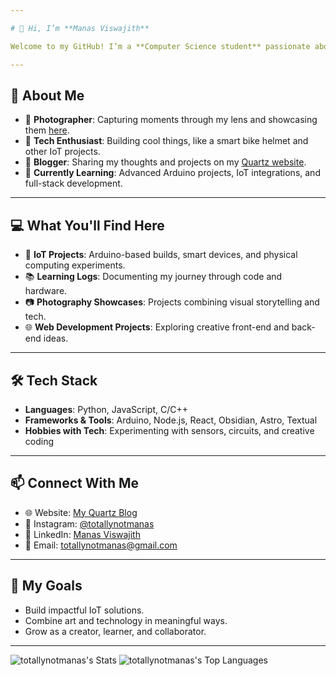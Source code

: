 ```yaml
---

# 👋 Hi, I’m **Manas Viswajith**  

Welcome to my GitHub! I’m a **Computer Science student** passionate about combining creativity and technology to build meaningful projects. My interests span **IoT**, **physical computing**, and **photography**, and I’m always excited to learn, experiment, and collaborate.  

---
```


## 🌟 **About Me**  
- 📸 **Photographer**: Capturing moments through my lens and showcasing them [here](https://instagram.com/totallynotmanas).  
- 🔧 **Tech Enthusiast**: Building cool things, like a smart bike helmet and other IoT projects.  
- 📝 **Blogger**: Sharing my thoughts and projects on my [Quartz website](https://totallynotmanas.github.io/totallynotspace).  
- 🌱 **Currently Learning**: Advanced Arduino projects, IoT integrations, and full-stack development. 

---

## 💻 **What You'll Find Here**  
- 🚀 **IoT Projects**: Arduino-based builds, smart devices, and physical computing experiments.  
- 📚 **Learning Logs**: Documenting my journey through code and hardware.  
- 📷 **Photography Showcases**: Projects combining visual storytelling and tech.  
- 🌐 **Web Development Projects**: Exploring creative front-end and back-end ideas.  

---

## 🛠️ **Tech Stack**  
- **Languages**: Python, JavaScript, C/C++  
- **Frameworks & Tools**: Arduino, Node.js, React, Obsidian, Astro, Textual  
- **Hobbies with Tech**: Experimenting with sensors, circuits, and creative coding  

---

## 📫 **Connect With Me**  
- 🌐 Website: [My Quartz Blog](https://totallynotmanas.github.io/totallynotspace)  
- 📸 Instagram: [@totallynotmanas](instagram.com/totallynotmanas)  
- 💼 LinkedIn: [Manas Viswajith](https://www.linkedin.com/in/manas-viswajith-7609681b8/)  
- 💌 Email: [totallynotmanas@gmail.com](totallynotmanas@gmail.com)

---

## 🚀 **My Goals**  
- Build impactful IoT solutions.  
- Combine art and technology in meaningful ways.  
- Grow as a creator, learner, and collaborator.  

---


![totallynotmanas's Stats](https://github-readme-stats.vercel.app/api?username=totallynotmanas&theme=tokyonight&show_icons=true&hide_border=false&count_private=true)
![totallynotmanas's Top Languages](https://github-readme-stats.vercel.app/api/top-langs/?username=totallynotmanas&theme=tokyonight&show_icons=true&hide_border=false&layout=compact)

